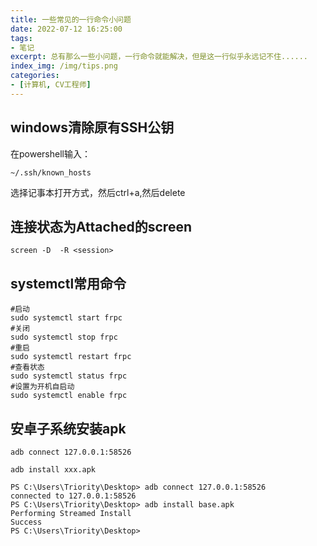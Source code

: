 ```yaml
---
title: 一些常见的一行命令小问题
date: 2022-07-12 16:25:00
tags:
- 笔记
excerpt: 总有那么一些小问题，一行命令就能解决，但是这一行似乎永远记不住......
index_img: /img/tips.png
categories: 
- [计算机, CV工程师]
---
```

## windows清除原有SSH公钥
在powershell输入：
```
~/.ssh/known_hosts
```
选择记事本打开方式，然后ctrl+a,然后delete

## 连接状态为Attached的screen
```
screen -D  -R <session>
```
## systemctl常用命令
```
#启动
sudo systemctl start frpc 
#关闭
sudo systemctl stop frpc
#重启
sudo systemctl restart frpc
#查看状态
sudo systemctl status frpc
#设置为开机自启动
sudo systemctl enable frpc
```
## 安卓子系统安装apk
```
adb connect 127.0.0.1:58526
```
```
adb install xxx.apk
``` 
```
PS C:\Users\Triority\Desktop> adb connect 127.0.0.1:58526
connected to 127.0.0.1:58526
PS C:\Users\Triority\Desktop> adb install base.apk
Performing Streamed Install
Success
PS C:\Users\Triority\Desktop>
```